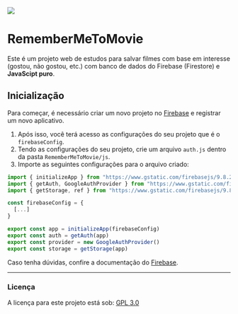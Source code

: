 ![](https://img.shields.io/badge/version-1.0.0-informational)

# RememberMeToMovie
Este é um projeto web de estudos para salvar filmes com base em interesse (gostou, não gostou, etc.) com banco de dados do Firebase (Firestore) e **JavaScipt puro**.

## Inicialização
Para começar, é necessário criar um novo projeto no [Firebase](https://firebase.google.com/docs/web/setup#add-sdk-and-initialize) e registrar um novo aplicativo. 

1. Após isso, você terá acesso as configurações do seu projeto que é o `firebaseConfig`.
2. Tendo as configurações do seu projeto, crie um arquivo `auth.js` dentro da pasta `RememberMeToMovie/js`.
3. Importe as seguintes configurações para o arquivo criado:

```js
import { initializeApp } from "https://www.gstatic.com/firebasejs/9.8.2/firebase-app.js"
import { getAuth, GoogleAuthProvider } from "https://www.gstatic.com/firebasejs/9.8.2/firebase-auth.js"
import { getStorage, ref } from "https://www.gstatic.com/firebasejs/9.8.2/firebase-storage.js"

const firebaseConfig = {
  [...]
}

export const app = initializeApp(firebaseConfig)
export const auth = getAuth(app)
export const provider = new GoogleAuthProvider()
export const storage = getStorage(app)
```
Caso tenha dúvidas, confire a documentação do [Firebase](https://firebase.google.com/docs/guides).

***

### Licença
A licença para este projeto está sob: [GPL 3.0](./LICENSE)
